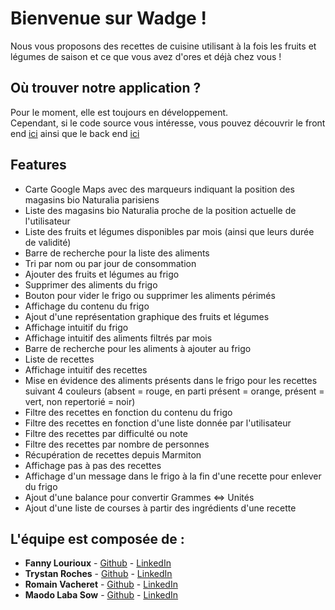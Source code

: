 # Bienvenue sur Wadge !

Nous vous proposons des recettes de cuisine utilisant à la fois les fruits et légumes de saison et ce que vous avez d'ores et déjà chez vous !

## Où trouver notre application ?
Pour le moment, elle est toujours en développement. <br>
Cependant, si le code source vous intéresse, vous pouvez découvrir le front end [ici](https://github.com/RomainVacheret/Wadge-FrontEnd) ainsi que le back end [ici](https://github.com/RomainVacheret/Wadge-BackEnd)

## Features
* Carte Google Maps avec des marqueurs indiquant la position des magasins bio Naturalia parisiens 
* Liste des magasins bio Naturalia proche de la position actuelle de l'utilisateur
* Liste des fruits et légumes disponibles par mois (ainsi que leurs durée de validité)
* Barre de recherche pour la liste des aliments
* Tri par nom ou par jour de consommation
* Ajouter des fruits et légumes au frigo
* Supprimer des aliments du frigo
* Bouton pour vider le frigo ou supprimer les aliments périmés
* Affichage du contenu du frigo
* Ajout d'une représentation graphique des fruits et légumes
* Affichage intuitif du frigo
* Affichage intuitif des aliments filtrés par mois
* Barre de recherche pour les aliments à ajouter au frigo
* Liste de recettes
* Affichage intuitif des recettes
* Mise en évidence des aliments présents dans le frigo pour les recettes suivant 4 couleurs (absent = rouge, en parti présent = orange, présent = vert, non repertorié = noir)
* Filtre des recettes en fonction du contenu du frigo
* Filtre des recettes en fonction d'une liste donnée par l'utilisateur
* Filtre des recettes par difficulté ou note
* Filtre des recettes par nombre de personnes
* Récupération de recettes depuis Marmiton
* Affichage pas à pas des recettes
* Affichage d'un message dans le frigo à la fin d'une recette pour enlever du frigo
* Ajout d'une balance pour convertir Grammes <=> Unités
* Ajout d'une liste de courses à partir des ingrédients d'une recette

## L'équipe est composée de :
* **Fanny Lourioux** - [Github](https://github.com/FannyLourioux) - [LinkedIn](https://www.linkedin.com/in/fanny-lourioux-4744941a0/)
* **Trystan Roches** - [Github](https://github.com/Trystan4) - [LinkedIn](https://www.linkedin.com/in/trystan-roches-4a6ba0171/)
* **Romain Vacheret** - [Github](https://github.com/RomainVacheret) - [LinkedIn](https://www.linkedin.com/in/romain-vacheret-b58270189/)
* **Maodo Laba Sow** - [Github](https://github.com/sowJamndg) - [LinkedIn](https://www.linkedin.com/in/maodo-laba-sow-668244184/)
